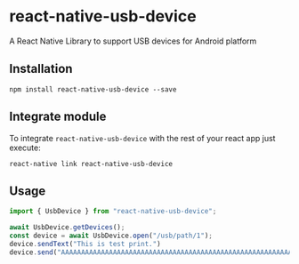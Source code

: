 # react-native-usb-device

A React Native Library to support USB devices for Android platform 

## Installation

```
npm install react-native-usb-device --save
```

## Integrate module

To integrate `react-native-usb-device` with the rest of your react app just execute:
```
react-native link react-native-usb-device
```

## Usage

```javascript
import { UsbDevice } from "react-native-usb-device";

await UsbDevice.getDevices();
const device = await UsbDevice.open("/usb/path/1");
device.sendText("This is test print.")
device.send("AAAAAAAAAAAAAAAAAAAAAAAAAAAAAAAAAAAAAAAAAAAAAAAAAAAAAAAAAAAAAAAAAAAAAAAAAAAAAAAAAAAAAEhlbGxvIHdvcmxkIRtkCRtpG0A=")
```
